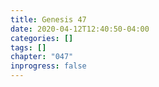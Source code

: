 ```yaml
---
title: Genesis 47
date: 2020-04-12T12:40:50-04:00
categories: []
tags: []
chapter: "047"
inprogress: false
---
```


